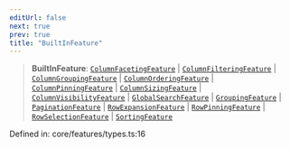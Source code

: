 ```yaml
---
editUrl: false
next: true
prev: true
title: "BuiltInFeature"
---
```


> **BuiltInFeature**: [`ColumnFacetingFeature`](/api/classes/columnfacetingfeature/) \| [`ColumnFilteringFeature`](/api/classes/columnfilteringfeature/) \| [`ColumnGroupingFeature`](/api/classes/columngroupingfeature/) \| [`ColumnOrderingFeature`](/api/classes/columnorderingfeature/) \| [`ColumnPinningFeature`](/api/classes/columnpinningfeature/) \| [`ColumnSizingFeature`](/api/classes/columnsizingfeature/) \| [`ColumnVisibilityFeature`](/api/classes/columnvisibilityfeature/) \| [`GlobalSearchFeature`](/api/classes/globalsearchfeature/) \| [`GroupingFeature`](/api/classes/groupingfeature/) \| [`PaginationFeature`](/api/classes/paginationfeature/) \| [`RowExpansionFeature`](/api/classes/rowexpansionfeature/) \| [`RowPinningFeature`](/api/classes/rowpinningfeature/) \| [`RowSelectionFeature`](/api/classes/rowselectionfeature/) \| [`SortingFeature`](/api/classes/sortingfeature/)

Defined in: core/features/types.ts:16

